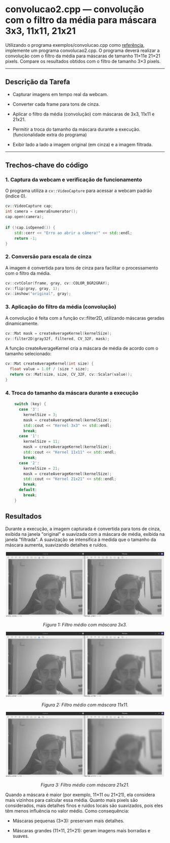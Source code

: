# convolucao2.cpp — convolução com o filtro da média para máscara 3x3, 11x11, 21x21

Utilizando o programa exemplos/convolucao.cpp como [referência](https://agostinhobritojr.github.io/tutorial/pdi/convolucao.html), implemente um programa convolucao2.cpp. O programa deverá realizar a convolução com o filtro da média para máscaras de tamanho 11×11e 21×21 pixels. Compare os resultados obtidos com o filtro de tamanho 3×3 pixels.

---

## Descrição da Tarefa

- Capturar imagens em tempo real da webcam.

- Converter cada frame para tons de cinza.

- Aplicar o filtro da média (convolução) com máscaras de 3x3, 11x11 e 21x21.

- Permitir a troca do tamanho da máscara durante a execução. (funcionalidade extra do programa)

- Exibir lado a lado a imagem original (em cinza) e a imagem filtrada.

---

## Trechos-chave do código

### 1. Captura da webcam e verificação de funcionamento
O programa utiliza a `cv::VideoCapture` para acessar a webcam padrão (índice 0).

```cpp
cv::VideoCapture cap;
int camera = cameraEnumerator();
cap.open(camera);

if (!cap.isOpened()) {
    std::cerr << "Erro ao abrir a câmera!" << std::endl;
    return -1;
}
```

### 2. Conversão para escala de cinza
A imagem é convertida para tons de cinza para facilitar o processamento com o filtro da média.

```cpp
cv::cvtColor(frame, gray, cv::COLOR_BGR2GRAY);
cv::flip(gray, gray, 1);
cv::imshow("original", gray);
```

### 3. Aplicação do filtro da média (convolução)
A convolução é feita com a função cv::filter2D, utilizando máscaras geradas dinamicamente.

```cpp
cv::Mat mask = createAverageKernel(kernelSize);
cv::filter2D(gray32f, filtered, CV_32F, mask);
```

A função createAverageKernel cria a máscara de média de acordo com o tamanho selecionado:

```cpp
cv::Mat createAverageKernel(int size) {
  float value = 1.0f / (size * size);
  return cv::Mat(size, size, CV_32F, cv::Scalar(value));
}
```
### 4. Troca do tamanho da máscara durante a execução
```cpp
    switch (key) {
      case '3':
        kernelSize = 3;
        mask = createAverageKernel(kernelSize);
        std::cout << "Kernel 3x3" << std::endl;
        break;
      case '1':
        kernelSize = 11;
        mask = createAverageKernel(kernelSize);
        std::cout << "Kernel 11x11" << std::endl;
        break;
      case '2':
        kernelSize = 21;
        mask = createAverageKernel(kernelSize);
        std::cout << "Kernel 21x21" << std::endl;
        break;
      default:
        break;
    }
```

## Resultados

Durante a execução, a imagem capturada é convertida para tons de cinza, exibida na janela "original" e suavizada com a máscara de média, exibida na janela "filtrada". A suavização se intensifica à medida que o tamanho da máscara aumenta, suavizando detalhes e ruídos.

<p align="center">
  <img src="3x3.png" width="500"/>
</p>

<p align="center"><i>Figura 1: Filtro médio com máscara 3x3.</i></p>

<p align="center">
  <img src="11x11.png" width="500"/>
</p>

<p align="center"><i>Figura 2: Filtro médio com máscara 11x11.</i></p>

<p align="center">
  <img src="21x21.png" width="500"/>
</p>

<p align="center"><i>Figura 3: Filtro médio com máscara 21x21.</i></p>

Quando a máscara é maior (por exemplo, 11×11 ou 21×21), ela considera mais vizinhos para calcular essa média. Quanto mais pixels são considerados, mais detalhes finos e ruídos locais são suavizados, pois eles têm menos influência no valor médio. Como consequência:

- Máscaras pequenas (3×3): preservam mais detalhes.

- Máscaras grandes (11×11, 21×21): geram imagens mais borradas e suaves.
